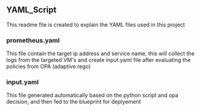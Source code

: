 ## YAML_Script
This readme file is created to explain the YAML files used in this project
### prometheus.yaml 
This file contain the target ip address and service name, this will collect the logs from the targeted VM's and create input.yaml file after evaluating the policies from OPA (adaptive.rego)
### input.yaml
This file generated automatically based on the python script and opa decision, and then fed to the blueprint for deplyement